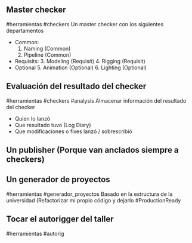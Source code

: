 ## Master checker
#herramientas #checkers
Un master checker con los siguientes departamentos
- Common:
	1. Naming (Common)
	2. Pipeline (Common)
- Requisits:
	3. Modeling (Requisit)
	4. Rigging (Requisit)
- Optional
	5. Animation (Optional)
	6. Lighting (Optional)
## Evaluación del resultado del checker
#herramientas #checkers #analysis
Almacenar información del resultado del checker
- Quien lo lanzó
- Que resultado tuvo (Log Diary)
- Que modificaciones o fixes lanzó / sobrescribió
## Un publisher (Porque van anclados siempre a checkers)

## Un generador de proyectos 
#herramientas #generador_proyectos
Basado en la estructura de la universidad (Refactorizar mi propio código y dejarlo #ProductionReady
## Tocar el autorigger del taller
#herramientas #autorig 

